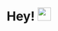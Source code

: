 # Hey! <img src="https://raw.githubusercontent.com/MartinHeinz/MartinHeinz/master/wave.gif" width="30px">
<!--
**achchala/Achchala** is a ✨ _special_ ✨ repository because its `README.md` (this file) appears on your GitHub profile.

Here are some ideas to get you started:
I'm a freshman at the University of Waterloo studying <a href="https://uwaterloo.ca/future-students/programs/management-engineering" target="_blank">Honors Management Engineering</a> who is passionate about further exploring the intersection of business and engineering!
- 🔭 I’m currently working on ...
- 🌱 I’m currently learning ...
- 👯 I’m looking to collaborate on ...
- 🤔 I’m looking for help with ...
- 💬 Ask me about ...
- 📫 How to reach me: ...
- 😄 Pronouns: ...
- ⚡ Fun fact: ...
-->
